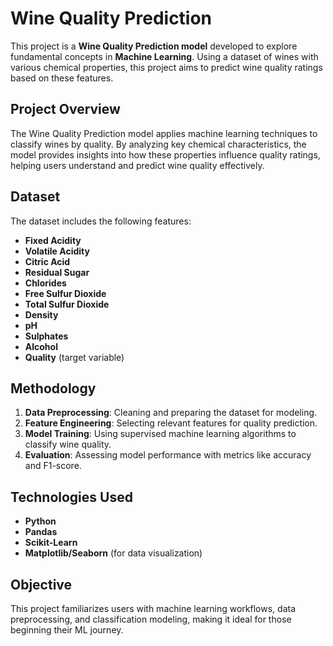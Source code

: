 
# Wine Quality Prediction

This project is a **Wine Quality Prediction model** developed to explore fundamental concepts in **Machine Learning**. Using a dataset of wines with various chemical properties, this project aims to predict wine quality ratings based on these features.

## Project Overview

The Wine Quality Prediction model applies machine learning techniques to classify wines by quality. By analyzing key chemical characteristics, the model provides insights into how these properties influence quality ratings, helping users understand and predict wine quality effectively.

## Dataset

The dataset includes the following features:
- **Fixed Acidity**
- **Volatile Acidity**
- **Citric Acid**
- **Residual Sugar**
- **Chlorides**
- **Free Sulfur Dioxide**
- **Total Sulfur Dioxide**
- **Density**
- **pH**
- **Sulphates**
- **Alcohol**
- **Quality** (target variable)

## Methodology

1. **Data Preprocessing**: Cleaning and preparing the dataset for modeling.
2. **Feature Engineering**: Selecting relevant features for quality prediction.
3. **Model Training**: Using supervised machine learning algorithms to classify wine quality.
4. **Evaluation**: Assessing model performance with metrics like accuracy and F1-score.

## Technologies Used

- **Python**
- **Pandas**
- **Scikit-Learn**
- **Matplotlib/Seaborn** (for data visualization)

## Objective

This project familiarizes users with machine learning workflows, data preprocessing, and classification modeling, making it ideal for those beginning their ML journey.
